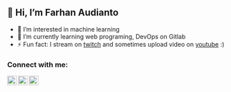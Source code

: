 ## 👋 Hi, I’m Farhan Audianto

- 👀 I’m interested in machine learning
- 🌱 I’m currently learning web programing, DevOps on Gitlab
- ⚡ Fun fact: I stream on [twitch](https://www.twitch.tv/fhaarn) and sometimes upload video on [youtube](https://www.youtube.com/channel/UCCQ9Egx2aKY1pQOUQQTe8Bg) :)

### Connect with me:

[<img align="left" alt="fhaarn | LinkedIn" width="22px" src="https://cdn.jsdelivr.net/npm/simple-icons@v3/icons/linkedin.svg" />][linkedin]
[<img align="left" alt="fhaarn | Instagram" width="22px" src="https://cdn.jsdelivr.net/npm/simple-icons@v3/icons/instagram.svg" />][instagram]
[<img align="left" alt="fhaarn | Instagram" width="22px" src="https://cdn.jsdelivr.net/npm/simple-icons@3.13.0/icons/spotify.svg" />][spotify]

<br />

[linkedin]: https://www.linkedin.com/in/farhan-audianto-b92569208/
[instagram]: https://www.instagram.com/farhanaudianto/
[spotify]: https://open.spotify.com/user/farhanaudianto?si=a7c2df6bca8540d6

<!---
fhaarn/fhaarn is a ✨ special ✨ repository because its `README.md` (this file) appears on your GitHub profile.
You can click the Preview link to take a look at your changes.
--->
